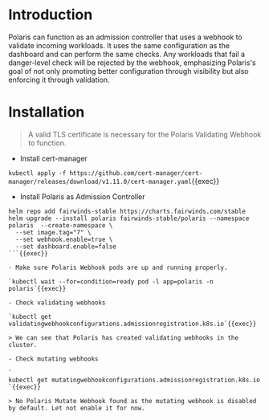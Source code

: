 # Introduction

Polaris can function as an admission controller that uses a webhook to validate incoming workloads. It uses the same configuration as the dashboard and can perform the same checks. Any workloads that fail a danger-level check will be rejected by the webhook, emphasizing Polaris's goal of not only promoting better configuration through visibility but also enforcing it through validation.

# Installation

> A valid TLS certificate is necessary for the Polaris Validating Webhook to function.

- Install cert-manager

`kubectl apply -f https://github.com/cert-manager/cert-manager/releases/download/v1.11.0/cert-manager.yaml`{{exec}}


- Install Polaris as Admission Controller

```plain
helm repo add fairwinds-stable https://charts.fairwinds.com/stable
helm upgrade --install polaris fairwinds-stable/polaris --namespace polaris  --create-namespace \
  --set image.tag="7" \
  --set webhook.enable=true \
  --set dashboard.enable=false
```{{exec}}

- Make sure Polaris Webhook pods are up and running properly.

`kubectl wait --for=condition=ready pod -l app=polaris -n polaris`{{exec}}

- Check validating webhooks

`kubectl get validatingwebhookconfigurations.admissionregistration.k8s.io`{{exec}}

> We can see that Polaris has created validating webhooks in the cluster. 

- Check mutating webhooks

`
kubectl get mutatingwebhookconfigurations.admissionregistration.k8s.io
`{{exec}}

> No Polaris Mutate Webhook found as the mutating webhook is disabled by default. Let not enable it for now.
